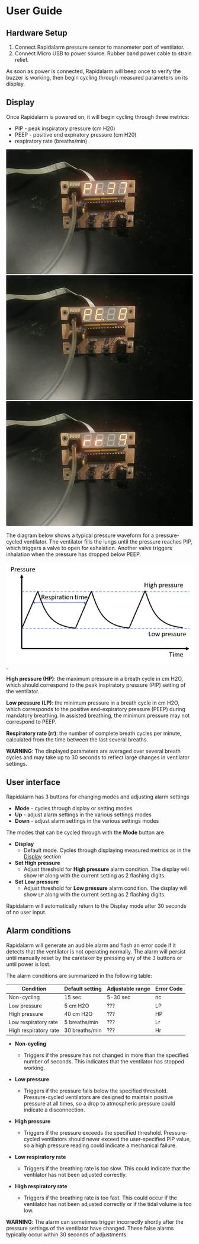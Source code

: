 # User Guide

## Hardware Setup

1. Connect Rapidalarm pressure sensor to manometer port of ventilator.
2. Connect Micro USB to power source.  Rubber band power cable to strain relief.

As soon as power is connected, Rapidalarm will beep once to verify the buzzer is working, then begin cycling through measured parameters on its display.

## Display

Once Rapidalarm is powered on, it will begin cycling through three metrics:

- PIP - peak inspiratory pressure (cm H20)
- PEEP - positive end expiratory pressure (cm H20)
- respiratory rate (breaths/min)

![PIP](pictures/pi.jpg)
![PEEP](pictures/pe.jpg)
![RR](pictures/rr.jpg)

The diagram below shows a typical pressure waveform for a pressure-cycled ventilator. The ventilator fills the lungs until the pressure reaches PIP, which triggers a valve to open for exhalation. Another valve triggers inhalation when the pressure has dropped below PEEP.

![Pressure cycle figure](pictures/pressure_diagram.png).

**High pressure (HP)**: the maximum pressure in a breath cycle in cm H2O, which should correspond to the peak inspiratory pressure (PIP) setting of the ventilator.

**Low pressure (LP)**: the minimum pressure in a breath cycle in cm H2O, which corresponds to the positive end-expiratory pressure (PEEP) during mandatory breathing. In assisted breathing, the minimum pressure may not correspond to PEEP.

**Respiratory rate (rr)**: the number of complete breath cycles per minute, calculated from the time between the last several breaths.

**WARNING**: The displayed parameters are averaged over several breath cycles and may take up to 30 seconds to reflect large changes in ventilator settings.

## User interface

Rapidalarm has 3 buttons for changing modes and adjusting alarm settings

- **Mode** - cycles through display or setting modes
- **Up** - adjust alarm settings in the various settings modes
- **Down** - adjust alarm settings in the various settings modes

The modes that can be cycled through with the **Mode** button are

- **Display**
  - Default mode.  Cycles through displaying measured metrics as in the [Display](userguide.md/#Display) section
- **Set High pressure** 
    - Adjust threshold for **High pressure** alarm condition. The display will show `HP` along with the current setting as 2 flashing digits.
- **Set Low pressure** 
   - Adjust threshold for **Low pressure** alarm condition.  The display will show `LP` along with the current setting as 2 flashing digits.

Rapidalarm will automatically return to the Display mode after 30 seconds of no user input.

## Alarm conditions

Rapidalarm will generate an audible alarm and flash an error code if it detects that the ventilator is not operating normally. 
The alarm will persist until manually reset by the caretaker by pressing any of the 3 buttons or until power is lost.

The alarm conditions are summarized in the following table:

Condition |	Default setting |	Adjustable range | Error Code
--------- | --------------- | --------------- | ----------------
Non-cycling | 15 sec | 5-30 sec | nc
Low pressure | 5 cm H2O | ??? | LP
High pressure | 40 cm H2O | ??? | HP
Low respiratory rate | 5 breaths/min | ??? | Lr
High respiratory rate | 30 breaths/min | ??? | Hr

- **Non-cycling**
  - Triggers if the pressure has not changed in more than the specified number of seconds. This indicates that the ventilator has stopped working.

- **Low pressure**
  - Triggers if the pressure falls below the specified threshold. Pressure-cycled ventilators are designed to maintain positive pressure at all times, so a drop to atmospheric pressure could indicate a disconnection.

- **High pressure**
  - Triggers if the pressure exceeds the specified threshold. Pressure-cycled ventilators should never exceed the user-specified PIP value, so a high pressure reading could indicate a mechanical failure.

- **Low respiratory rate**
  - Triggers if the breathing rate is too slow. This could indicate that the ventilator has not been adjusted correctly.

- **High respiratory rate**
  - Triggers if the breathing rate is too fast. This could occur if the ventilator has not been adjusted correctly or if the tidal volume is too low.

**WARNING**: The alarm can sometimes trigger incorrectly shortly after the pressure settings of the ventilator have changed. These false alarms typically occur within 30 seconds of adjustments.
